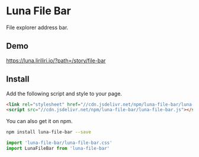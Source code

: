 # Luna File Bar

File explorer address bar.

## Demo

https://luna.liriliri.io/?path=/story/file-bar

## Install

Add the following script and style to your page.

```html
<link rel="stylesheet" href="//cdn.jsdelivr.net/npm/luna-file-bar/luna-file-bar.css" />
<script src="//cdn.jsdelivr.net/npm/luna-file-bar/luna-file-bar.js"></script>
```

You can also get it on npm.

```bash
npm install luna-file-bar --save
```

```javascript
import 'luna-file-bar/luna-file-bar.css'
import LunaFileBar from 'luna-file-bar'
```
